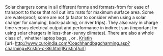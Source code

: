 Solar chargers come in all different forms and formats-from  for ease of transport to those that roll out into mats for maximum  surface area. Some are waterproof; some are not (a factor to consider  when using a solar charger for camping, back-packing, or river trips).  They also vary in charge time versus electrical output and performance  in indirect sun (important for using solar chargers in less-than-sunny  climates). There are also a whole class of , whether laptop bags, , or .
 <a href="http://www.curoindia.com/Coachhandbagcharming.asp?charming=Kristin-c-86.html" >Kristin</a>
[url=http://www.curoindia.com/Coachhandbagcharming.asp?charming=Kristin-c-86.html]Kristin[/url]